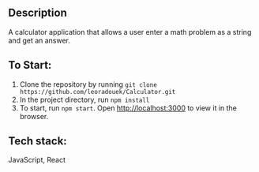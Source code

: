 ## Description

A calculator application that allows a user enter a math problem as a string and get an answer.


## To Start:

1. Clone the repository by running `git clone https://github.com/leoradouek/Calculator.git`
2. In the project directory, run `npm install`
3. To start, run `npm start`. Open [http://localhost:3000](http://localhost:3000) to view it in the browser.

## Tech stack:
JavaScript, React

